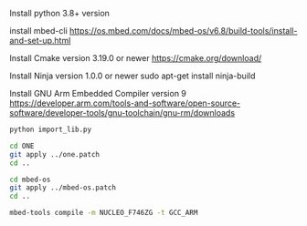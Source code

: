 Install python 3.8+ version

install mbed-cli https://os.mbed.com/docs/mbed-os/v6.8/build-tools/install-and-set-up.html

Install Cmake version 3.19.0 or newer https://cmake.org/download/

Install Ninja version 1.0.0 or newer sudo apt-get install ninja-build

Install GNU Arm Embedded Compiler version 9 https://developer.arm.com/tools-and-software/open-source-software/developer-tools/gnu-toolchain/gnu-rm/downloads

```bash
python import_lib.py
```
```bash
cd ONE
git apply ../one.patch
cd ..
```
```bash
cd mbed-os
git apply ../mbed-os.patch
cd ..
```
```bash
mbed-tools compile -m NUCLEO_F746ZG -t GCC_ARM
```
